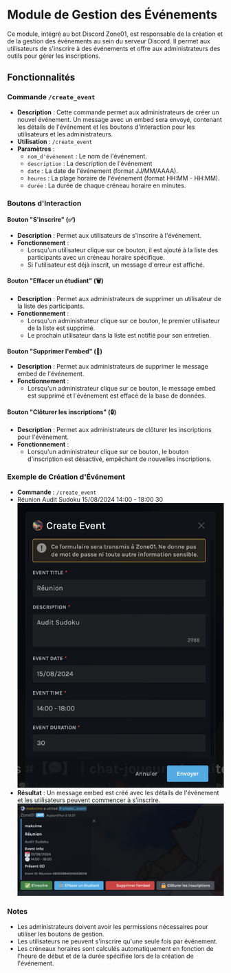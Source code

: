 # Module de Gestion des Événements

Ce module, intégré au bot Discord Zone01, est responsable de la création et de la gestion des événements au sein du serveur Discord. Il permet aux utilisateurs de s'inscrire à des événements et offre aux administrateurs des outils pour gérer les inscriptions.

## Fonctionnalités

### Commande `/create_event`
- **Description** : Cette commande permet aux administrateurs de créer un nouvel événement. Un message avec un embed sera envoyé, contenant les détails de l'événement et les boutons d'interaction pour les utilisateurs et les administrateurs.
- **Utilisation** : `/create_event`
- **Paramètres** :
  - `nom_d'événement` : Le nom de l'événement.
  - `description` : La description de l'événement
  - `date` : La date de l'événement (format JJ/MM/AAAA).
  - `heures` : La plage horaire de l'événement (format HH:MM - HH:MM).
  - `durée` : La durée de chaque créneau horaire en minutes.

### Boutons d'Interaction

#### Bouton "S'inscrire" (✅)
- **Description** : Permet aux utilisateurs de s'inscrire à l'événement.
- **Fonctionnement** : 
  - Lorsqu'un utilisateur clique sur ce bouton, il est ajouté à la liste des participants avec un créneau horaire spécifique.
  - Si l'utilisateur est déjà inscrit, un message d'erreur est affiché.

#### Bouton "Effacer un étudiant" (🗑️)
- **Description** : Permet aux administrateurs de supprimer un utilisateur de la liste des participants.
- **Fonctionnement** :
  - Lorsqu'un administrateur clique sur ce bouton, le premier utilisateur de la liste est supprimé.
  - Le prochain utilisateur dans la liste est notifié pour son entretien.

#### Bouton "Supprimer l'embed" (🚫)
- **Description** : Permet aux administrateurs de supprimer le message embed de l'événement.
- **Fonctionnement** :
  - Lorsqu'un administrateur clique sur ce bouton, le message embed est supprimé et l'événement est effacé de la base de données.

#### Bouton "Clôturer les inscriptions" (🔒)
- **Description** : Permet aux administrateurs de clôturer les inscriptions pour l'événement.
- **Fonctionnement** :
  - Lorsqu'un administrateur clique sur ce bouton, le bouton d'inscription est désactivé, empêchant de nouvelles inscriptions.

### Exemple de Création d'Événement
- **Commande** : `/create_event` 
- Réunion Audit Sudoku 15/08/2024 14:00 - 18:00 30
![Create Event](./images/Create_Event.png)
- **Résultat** : Un message embed est créé avec les détails de l'événement et les utilisateurs peuvent commencer à s'inscrire.
![Result Event](./images/Event_Result.png)


### Notes
- Les administrateurs doivent avoir les permissions nécessaires pour utiliser les boutons de gestion.
- Les utilisateurs ne peuvent s'inscrire qu'une seule fois par événement.
- Les créneaux horaires sont calculés automatiquement en fonction de l'heure de début et de la durée spécifiée lors de la création de l'événement.
